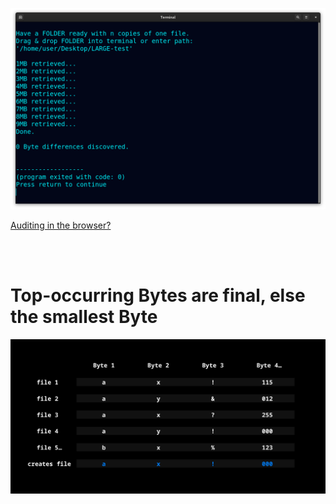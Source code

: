 <!--
Preserve any file by storing copies, then retrieve it from all (corrupted) copies.
-->



<p align="center">
  <img src="https://raw.githubusercontent.com/compromise-evident/Overkillintegrity/main/Other/Terminal_67458c43f9338090b7431440b32c7583bc811303c05231b6405a4ccde1742be7.png">
</p>

[Auditing in the browser?](https://coliru.stacked-crooked.com/a/95e1f57bbe785701)

<br>
<br>

# Top-occurring Bytes are final, else the smallest Byte

<p align="center">
  <img src="https://raw.githubusercontent.com/compromise-evident/Overkillintegrity/main/Other/What_it_does_d49123043005ce11b5d9675b7aa3de2b70f974b0ec8ca13f7752caa88b166505.png">
</p>
